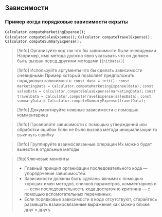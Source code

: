 ## Зависимости

### Пример когда порядковые зависимости скрыты

`Calculator.computeMarketingExpense();`
`Calculator.computeSalesExpense();`
`Calculator.computeTravelExpense();`
`Calculator.computeSummaryExpense();`

>[!info] Организуйте код так что бы зависимости были очевидными
>Например, имя метода должно явно указывать что он должен быть вызван перед другими методами (`initData()`)

>[!info] Используйте аргументы что бы сделать зависимости очевидными
>Пример который позволяет предположить порядковую зависимость:
>`const data = init();`
>`const marketingData = Calculator.computeMarketingExpense(data);`
>`const salesData = Calculator.computeSalesExpense(marketingData);`
>`const travelData = Calculator.computeTravelExpense(salesData);`
>`const summaryData = Calculator.computeSummaryExpense(travelData);`

>[!info] Документируйте неявные зависимости с помощью комментариев

>[!info] Проверяйте зависимости с помощью утверждений или обработки ошибок
>Если не было вызова метода инициализации то выкинуть ошибку

>[!info] Группируйте взаимосвязанные операции
>Их можно будет вынести в отдельные методы

>[!tip]Ключевые моменты
>* Главный принцип организации последовательного кода — упорядочение зависимостей.
>* Зависимости должны быть сделаны явными с помощью хороших имен методов, списков параметров, комментариев и — если
 последовательность кода достаточно критична — с помощью вспомогательных переменных.
>* Если порядковые зависимости в коде отсутствуют, старайтесь размещать взаимосвязанные выражения как можно ближе друг к
 другу.
